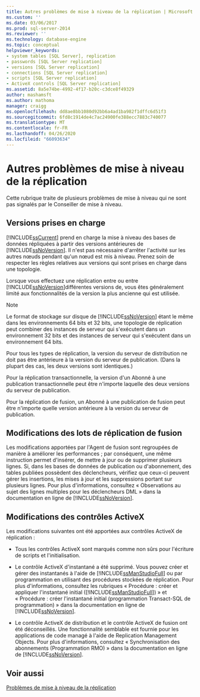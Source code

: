 ```yaml
---
title: Autres problèmes de mise à niveau de la réplication | Microsoft Docs
ms.custom: ''
ms.date: 03/06/2017
ms.prod: sql-server-2014
ms.reviewer: ''
ms.technology: database-engine
ms.topic: conceptual
helpviewer_keywords:
- system tables [SQL Server], replication
- passwords [SQL Server replication]
- versions [SQL Server replication]
- connections [SQL Server replication]
- scripts [SQL Server replication]
- ActiveX controls [SQL Server replication]
ms.assetid: 8a5e74be-4992-4f17-b20c-c3dce8f49329
author: mashamsft
ms.author: mathoma
manager: craigg
ms.openlocfilehash: dd8ae8bb1080d92bb6a4ad1ba982f1dffc6d51f3
ms.sourcegitcommit: 6fd8c1914de4c7ac24900fe388ecc7883c740077
ms.translationtype: MT
ms.contentlocale: fr-FR
ms.lasthandoff: 04/26/2020
ms.locfileid: "66093634"
---
```

# <a name="other-replication-upgrade-issues"></a>Autres problèmes de mise à niveau de la réplication
  Cette rubrique traite de plusieurs problèmes de mise à niveau qui ne sont pas signalés par le Conseiller de mise à niveau.  
  
## <a name="versions-supported"></a>Versions prises en charge  
 [!INCLUDE[ssCurrent](../../includes/sscurrent-md.md)] prend en charge la mise à niveau des bases de données répliquées à partir des versions antérieures de [!INCLUDE[ssNoVersion](../../includes/ssnoversion-md.md)]. Il n'est pas nécessaire d'arrêter l'activité sur les autres nœuds pendant qu'un nœud est mis à niveau. Prenez soin de respecter les règles relatives aux versions qui sont prises en charge dans une topologie.  
  
 Lorsque vous effectuez une réplication entre ou entre [!INCLUDE[ssNoVersion](../../includes/ssnoversion-md.md)]différentes versions de, vous êtes généralement limité aux fonctionnalités de la version la plus ancienne qui est utilisée.  
  
> [!NOTE]  
>  Le format de stockage sur disque de [!INCLUDE[ssNoVersion](../../includes/ssnoversion-md.md)] étant le même dans les environnements 64 bits et 32 bits, une topologie de réplication peut combiner des instances de serveur qui s'exécutent dans un environnement 32 bits et des instances de serveur qui s'exécutent dans un environnement 64 bits.  
  
 Pour tous les types de réplication, la version du serveur de distribution ne doit pas être antérieure à la version du serveur de publication. (Dans la plupart des cas, les deux versions sont identiques.)  
  
 Pour la réplication transactionnelle, la version d'un Abonné à une publication transactionnelle peut être n'importe laquelle des deux versions du serveur de publication.  
  
 Pour la réplication de fusion, un Abonné à une publication de fusion peut être n'importe quelle version antérieure à la version du serveur de publication.  
  
## <a name="merge-replication-batches-changes"></a>Modifications des lots de réplication de fusion  
 Les modifications apportées par l'Agent de fusion sont regroupées de manière à améliorer les performances ; par conséquent, une même instruction permet d'insérer, de mettre à jour ou de supprimer plusieurs lignes. Si, dans les bases de données de publication ou d'abonnement, des tables publiées possèdent des déclencheurs, vérifiez que ceux-ci peuvent gérer les insertions, les mises à jour et les suppressions portant sur plusieurs lignes. Pour plus d'informations, consultez « Observations au sujet des lignes multiples pour les déclencheurs DML » dans la documentation en ligne de [!INCLUDE[ssNoVersion](../../includes/ssnoversion-md.md)].  
  
## <a name="activex-control-changes"></a>Modifications des contrôles ActiveX  
 Les modifications suivantes ont été apportées aux contrôles ActiveX de réplication :  
  
-   Tous les contrôles ActiveX sont marqués comme non sûrs pour l'écriture de scripts et l'initialisation.  
  
-   Le contrôle ActiveX d'instantané a été supprimé. Vous pouvez créer et gérer des instantanés à l'aide de [!INCLUDE[ssManStudioFull](../../includes/ssmanstudiofull-md.md)] ou par programmation en utilisant des procédures stockées de réplication. Pour plus d'informations, consultez les rubriques « Procédure : créer et appliquer l'instantané initial ([!INCLUDE[ssManStudioFull](../../includes/ssmanstudiofull-md.md)]) » et « Procédure : créer l'instantané initial (programmation Transact-SQL de programmation) » dans la documentation en ligne de [!INCLUDE[ssNoVersion](../../includes/ssnoversion-md.md)].  
  
-   Le contrôle ActiveX de distribution et le contrôle ActiveX de fusion ont été déconseillés. Une fonctionnalité semblable est fournie pour les applications de code managé à l'aide de Replication Management Objects. Pour plus d'informations, consultez « Synchronisation des abonnements (Programmation RMO) » dans la documentation en ligne de [!INCLUDE[ssNoVersion](../../includes/ssnoversion-md.md)].  
  
## <a name="see-also"></a>Voir aussi  
 [Problèmes de mise à niveau de la réplication](../../../2014/sql-server/install/replication-upgrade-issues.md)  
  
  
